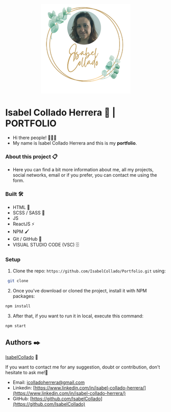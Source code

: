 <div align="center" style="margin-center:8%" background-color="grey">
 <img src="./src/images/Logo.png" alt="Isabel" width="280" height="280"/>
</div>

# Isabel Collado Herrera 📖 | PORTFOLIO

- Hi there people! 🙋🏼‍♀️
- My name is Isabel Collado Herrera and this is my **portfolio**.

### About this project 📋

- Here you can find a bit more information about me, all my projects, social networks, email or if you prefer, you can contact me using the form.

### Built 🛠️

- HTML 📌
- SCSS / SASS 🔗
- JS
- ReactJS ⚡️
- NPM 🖌️
- Git / GitHub 📂
- VISUAL STUDIO CODE (VSC) 🗄️

### Setup

1. Clone the repo: `https://github.com/IsabelCollado/Portfolio.git` using:

```bash
 git clone
```

2. Once you've download or cloned the project, install it with NPM packages:

```bash
npm install
```

3.  After that, if you want to run it in local, execute this command:

```bash
npm start
```


## Authors ✒️  

[IsabelCollado](https://www.github.com/IsabelCollado) 🌺

If you want to contact me for any suggestion, doubt or contribution, don't hesitate to ask me!💬

- Email: [icolladoherrera@gmail.com](icolladoherrera@gamil.com)
- Linkedin: [https://www.linkedin.com/in/isabel-collado-herrera/](https://www.linkedin.com/in/isabel-collado-herrera/)
- GitHub: [https://github.com/IsabelCollado](https://github.com/IsabelCollado)

